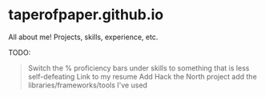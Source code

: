 # taperofpaper.github.io
All about me! Projects, skills, experience, etc.

TODO: 
> Switch the % proficiency bars under skills to something that is less self-defeating
> Link to my resume
> Add Hack the North project
> add the libraries/frameworks/tools I've used
